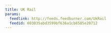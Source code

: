 ```yaml
---
title: UK Rail
params:
  feedlink: http://feeds.feedburner.com/UkRail
  feedid: 603835abd3599bf636a1cb8585e20712
---
```

